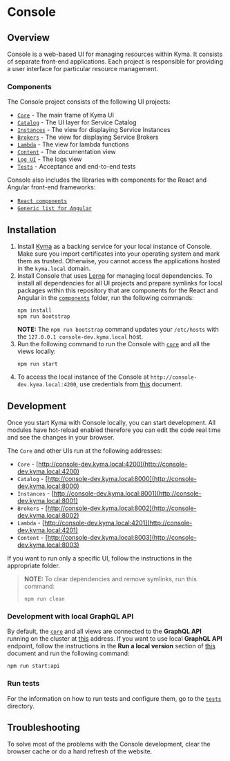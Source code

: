 # Console

## Overview

Console is a web-based UI for managing resources within Kyma. It consists of separate front-end applications. Each project is responsible for providing a user interface for particular resource management.

### Components

The Console project consists of the following UI projects:
- [`Core`](./core) - The main frame of Kyma UI
- [`Catalog`](./catalog) - The UI layer for Service Catalog
- [`Instances`](./instances) - The view for displaying Service Instances
- [`Brokers`](./brokers) - The view for displaying Service Brokers
- [`Lambda`](./lambda) - The view for lambda functions
- [`Content`](./content) - The documentation view
- [`Log UI`](./logging) - The logs view
- [`Tests`](./tests) - Acceptance and end-to-end tests

Console also includes the libraries with components for the React and Angular front-end frameworks:
- [`React components`](./components/react)
- [`Generic list for Angular`](./components/angular/generic-list)

## Installation

1. Install [Kyma](https://kyma-project.io/docs/master/root/kyma/#installation-install-kyma-locally) as a backing service for your local instance of Console. Make sure you import certificates into your operating system and mark them as trusted. Otherwise, you cannot access the applications hosted in the `kyma.local` domain.
2. Install Console that uses [Lerna](https://github.com/lerna/lerna) for managing local dependencies. To install all dependencies for all UI projects and prepare symlinks for local packages within this repository that are components for the React and Angular in the [`components`](./components) folder, run the following commands:
    ```
    npm install
    npm run bootstrap
    ```
    **NOTE:** The `npm run bootstrap` command updates your `/etc/hosts` with the `127.0.0.1 console-dev.kyma.local` host.
3. Run the following command to run the Console with [`core`](./core) and all the views locally:
    ```
    npm run start
    ```
4. To access the local instance of the Console at `http://console-dev.kyma.local:4200`, use credentials from [this](https://github.com/kyma-project/kyma/blob/master/docs/kyma/docs/031-gs-local-installation.md#access-the-kyma-console) document.

## Development

Once you start Kyma with Console locally, you can start development. All modules have hot-reload enabled therefore you can edit the code real time and see the changes in your browser.

The `Core` and other UIs run at the following addresses:
- `Core` - [http://console-dev.kyma.local:4200](http://console-dev.kyma.local:4200)
- `Catalog` - [http://console-dev.kyma.local:8000](http://console-dev.kyma.local:8000)
- `Instances` - [http://console-dev.kyma.local:8001](http://console-dev.kyma.local:8001)
- `Brokers` - [http://console-dev.kyma.local:8002](http://console-dev.kyma.local:8002)
- `Lambda` - [http://console-dev.kyma.local:4201](http://console-dev.kyma.local:4201)
- `Content` - [http://console-dev.kyma.local:8003](http://console-dev.kyma.local:8003)

If you want to run only a specific UI, follow the instructions in the appropriate folder.

> **NOTE:** To clear dependencies and remove symlinks, run this command:
> ```
> npm run clean
> ```

### Development with local GraphQL API

By default, the [`core`](./core) and all views are connected to the **GraphQL API** running on the cluster at [this](https://console-backend.kyma.local/graphql) address. If you want to use local **GraphQL API** endpoint, follow the instructions in the **Run a local version** section of [this](https://github.com/kyma-project/kyma/tree/master/components/ui-api-layer#run-a-local-version) document and run the following command:
```
npm run start:api
```

### Run tests

For the information on how to run tests and configure them, go to the [`tests`](tests) directory.

## Troubleshooting

To solve most of the problems with the Console development, clear the browser cache or do a hard refresh of the website.
